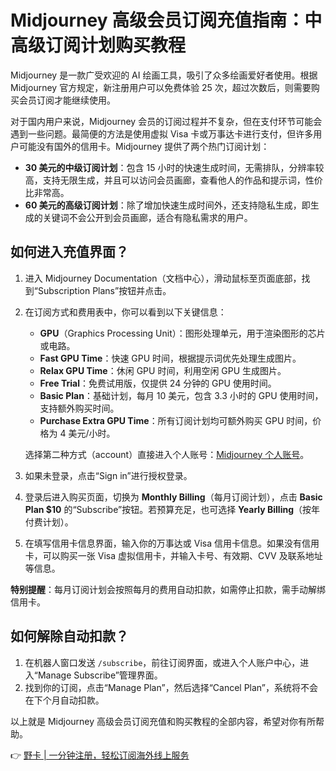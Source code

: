 # Midjourney 高级会员订阅充值指南：中高级订阅计划购买教程

Midjourney 是一款广受欢迎的 AI 绘画工具，吸引了众多绘画爱好者使用。根据 Midjourney 官方规定，新注册用户可以免费体验 25 次，超过次数后，则需要购买会员订阅才能继续使用。

对于国内用户来说，Midjourney 会员的订阅过程并不复杂，但在支付环节可能会遇到一些问题。最简便的方法是使用虚拟 Visa 卡或万事达卡进行支付，但许多用户可能没有国外的信用卡。Midjourney 提供了两个热门订阅计划：

- **30 美元的中级订阅计划**：包含 15 小时的快速生成时间，无需排队，分辨率较高，支持无限生成，并且可以访问会员画廊，查看他人的作品和提示词，性价比非常高。
- **60 美元的高级订阅计划**：除了增加快速生成时间外，还支持隐私生成，即生成的关键词不会公开到会员画廊，适合有隐私需求的用户。

## 如何进入充值界面？

1. 进入 Midjourney Documentation（文档中心），滑动鼠标至页面底部，找到“Subscription Plans”按钮并点击。
2. 在订阅方式和费用表中，你可以看到以下关键信息：

   - **GPU**（Graphics Processing Unit）：图形处理单元，用于渲染图形的芯片或电路。
   - **Fast GPU Time**：快速 GPU 时间，根据提示词优先处理生成图片。
   - **Relax GPU Time**：休闲 GPU 时间，利用空闲 GPU 生成图片。
   - **Free Trial**：免费试用版，仅提供 24 分钟的 GPU 使用时间。
   - **Basic Plan**：基础计划，每月 10 美元，包含 3.3 小时的 GPU 使用时间，支持额外购买时间。
   - **Purchase Extra GPU Time**：所有订阅计划均可额外购买 GPU 时间，价格为 4 美元/小时。

   选择第二种方式（account）直接进入个人账号：[Midjourney 个人账号](https://www.midjourney.com/account/)。

3. 如果未登录，点击“Sign in”进行授权登录。
4. 登录后进入购买页面，切换为 **Monthly Billing**（每月订阅计划），点击 **Basic Plan $10** 的“Subscribe”按钮。若预算充足，也可选择 **Yearly Billing**（按年付费计划）。

5. 在填写信用卡信息界面，输入你的万事达或 Visa 信用卡信息。如果没有信用卡，可以购买一张 Visa 虚拟信用卡，并输入卡号、有效期、CVV 及联系地址等信息。

**特别提醒**：每月订阅计划会按照每月的费用自动扣款，如需停止扣款，需手动解绑信用卡。

## 如何解除自动扣款？

1. 在机器人窗口发送 `/subscribe`，前往订阅界面，或进入个人账户中心，进入“Manage Subscribe”管理界面。
2. 找到你的订阅，点击“Manage Plan”，然后选择“Cancel Plan”，系统将不会在下个月自动扣款。

以上就是 Midjourney 高级会员订阅充值和购买教程的全部内容，希望对你有所帮助。

👉 [野卡 | 一分钟注册，轻松订阅海外线上服务](https://bbtdd.com/yeka)